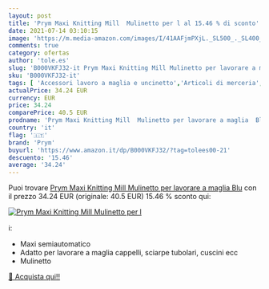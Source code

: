 ```yaml
---
layout: post
title: 'Prym Maxi Knitting Mill  Mulinetto per l al 15.46 % di sconto'
date: 2021-07-14 03:10:15
image: 'https://m.media-amazon.com/images/I/41AAFjmPXjL._SL500_._SL400_.jpg'
comments: true
category: ofertas
author: 'tole.es'
slug: 'B000VKFJ32-it Prym Maxi Knitting Mill Mulinetto per lavorare a maglia Blu'
sku: 'B000VKFJ32-it'
tags: [ 'Accessori lavoro a maglia e uncinetto','Articoli di merceria','Casa e cucina','Cucito','Ferri da maglia','Hobby creativi','Lavoro a maglia','Lavoro a maglia e a uncinetto','prym', ]
actualPrice: 34.24 EUR
currency: EUR
price: 34.24
comparePrice: 40.5 EUR
prodname: 'Prym Maxi Knitting Mill  Mulinetto per lavorare a maglia  Blu'
country: 'it'
flag: '🇮🇹'
brand: 'Prym'
buyurl: 'https://www.amazon.it/dp/B000VKFJ32/?tag=tolees00-21'
descuento: '15.46'
average: '34.24'
---
```


Puoi trovare [Prym Maxi Knitting Mill  Mulinetto per lavorare a maglia  Blu](https://www.amazon.it/dp/B000VKFJ32/?tag=tolees00-21) con il prezzo 34.24 EUR (originale: 40.5 EUR) 15.46 % sconto qui:

[![Prym Maxi Knitting Mill  Mulinetto per l](https://m.media-amazon.com/images/I/41AAFjmPXjL._SL500_._SL400_.jpg)](https://www.amazon.it/dp/B000VKFJ32/?tag=tolees00-21)

ℹ️:

- Maxi semiautomatico
- Adatto per lavorare a maglia cappelli, sciarpe tubolari, cuscini ecc
- Mulinetto

[🛒 Acquista qui!!](https://www.amazon.it/dp/B000VKFJ32/?tag=tolees00-21)
